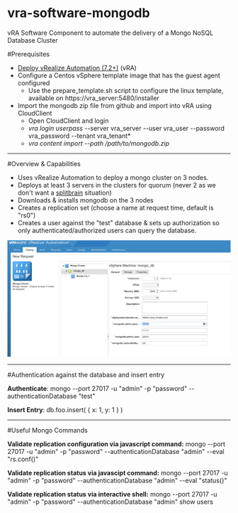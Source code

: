 # vra-software-mongodb
vRA Software Component to automate the delivery of a Mongo NoSQL Database Cluster

#Prerequisites

 - [Deploy vRealize Automation (7.2+)](https://my.vmware.com/group/vmware/details?downloadGroup=VRA-720&productId=624) (vRA)
 - Configure a Centos vSphere template image that has the guest agent configured
	 - Use the prepare_template.sh script to configure the linux template, available on https://vra_server:5480/installer
 - Import the mongodb zip file from github and import into vRA using CloudClient
	 - Open CloudClient and login
	 - *vra login userpass* --server vra_server --user vra_user --password vra_password --tenant vra_tenant*
	 - *vra content import --path /path/to/mongodb.zip*


----------


#Overview & Capabilities

 - Uses vRealize Automation to deploy a mongo cluster on 3 nodes.
 - Deploys at least 3 servers in the clusters for quorum (never 2 as we don't want a [splitbrain](https://en.wikipedia.org/wiki/Split-brain_%28computing%29) situation)
 - Downloads & installs mongodb on the 3 nodes
 - Creates a replication set (choose a name at request time, default is "rs0")
 - Creates a user against the "test" database & sets up authorization so only authenticated/authorized users can query the database.

![Screenshot](https://github.com/clearascloud/vra-software-mongodb/blob/master/images/MongoDb-Screenshot.png)


----------


#Authentication against the database and insert entry

**Authenticate**:
mongo --port 27017 -u "admin" -p "password" --authenticationDatabase "test"

**Insert Entry**:
db.foo.insert( { x: 1, y: 1 } )


----------


#Useful Mongo Commands

**Validate replication configuration via javascript command:**
mongo --port 27017 -u "admin" -p "password" --authenticationDatabase "admin" --eval "rs.conf()"

**Validate replication status via javascipt command:**
mongo --port 27017 -u "admin" -p "password" --authenticationDatabase "admin" --eval "status()"

**Validate replication status via interactive shell:**
mongo --port 27017 -u "admin" -p "password" --authenticationDatabase "admin"
show users

